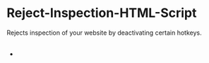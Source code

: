 # Reject-Inspection-HTML-Script


Rejects inspection of your website by deactivating certain hotkeys.
<br><br>
- <i><script src="<b>path</b>/rc.js"></script></i>
